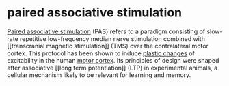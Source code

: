 # paired associative stimulation
[Paired associative stimulation](http://www.ncbi.nlm.nih.gov/pubmed/16106657) (PAS) refers to a paradigm consisting of slow-rate repetitive low-frequency median nerve stimulation combined with [[transcranial magnetic stimulation]] (TMS) over the contralateral motor cortex. This protocol has been shown to induce [plastic changes](plasticity) of excitability in the human [motor cortex](Motor). Its principles of design were shaped after associative [[long term potentiation]] (LTP) in experimental animals, a cellular mechanism likely to be relevant for learning and memory.